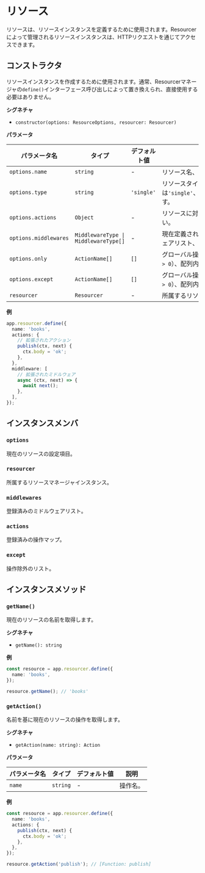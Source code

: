 # リソース

リソースは、リソースインスタンスを定義するために使用されます。Resourcerによって管理されるリソースインスタンスは、HTTPリクエストを通じてアクセスできます。

## コンストラクタ

リソースインスタンスを作成するために使用されます。通常、Resourcerマネージャの`define()`インターフェース呼び出しによって置き換えられ、直接使用する必要はありません。

**シグネチャ**

- `constructor(options: ResourceOptions, resourcer: Resourcer)`

**パラメータ**

| パラメータ名             | タイプ                                 | デフォルト値 | 説明                                                                                           |
| ------------------------ | -------------------------------------- | ------------ | ---------------------------------------------------------------------------------------------- |
| `options.name`           | `string`                              | -            | リソース名、URLルートのリソースアドレス部分に対応します。                                        |
| `options.type`           | `string`                              | `'single'`   | リソースタイプ、オプションは`'single'`、`'hasOne'`、`'hasMany'`、`'belongsTo'`、`'belongsToMany'`です。 |
| `options.actions`        | `Object`                              | -            | リソースに対して実行可能な操作のリスト、詳細は例を参照してください。                             |
| `options.middlewares`    | `MiddlewareType \| MiddlewareType[]`   | -            | 現在定義されているリソースに対する任意の操作アクセス時のミドルウェアリスト、詳細は例を参照してください。 |
| `options.only`           | `ActionName[]`                        | `[]`         | グローバル操作に対するホワイトリスト、配列に値がある場合（`length > 0`）、配列内の操作のみがアクセス可能です。 |
| `options.except`         | `ActionName[]`                        | `[]`         | グローバル操作に対するブラックリスト、配列に値がある場合（`length > 0`）、配列内の操作を除く他の操作がアクセス可能です。 |
| `resourcer`              | `Resourcer`                           | -            | 所属するリソースマネージャインスタンス。                                                         |

**例**

```ts
app.resourcer.define({
  name: 'books',
  actions: {
    // 拡張されたアクション
    publish(ctx, next) {
      ctx.body = 'ok';
    },
  },
  middleware: [
    // 拡張されたミドルウェア
    async (ctx, next) => {
      await next();
    },
  ],
});
```

## インスタンスメンバ

### `options`

現在のリソースの設定項目。

### `resourcer`

所属するリソースマネージャインスタンス。

### `middlewares`

登録済みのミドルウェアリスト。

### `actions`

登録済みの操作マップ。

### `except`

操作除外のリスト。

## インスタンスメソッド

### `getName()`

現在のリソースの名前を取得します。

**シグネチャ**

- `getName(): string`

**例**

```ts
const resource = app.resourcer.define({
  name: 'books',
});

resource.getName(); // 'books'
```

### `getAction()`

名前を基に現在のリソースの操作を取得します。

**シグネチャ**

- `getAction(name: string): Action`

**パラメータ**

| パラメータ名 | タイプ     | デフォルト値 | 説明       |
| ------------ | ---------- | ------------ | ---------- |
| `name`       | `string`   | -            | 操作名。   |

**例**

```ts
const resource = app.resourcer.define({
  name: 'books',
  actions: {
    publish(ctx, next) {
      ctx.body = 'ok';
    },
  },
});

resource.getAction('publish'); // [Function: publish]
```